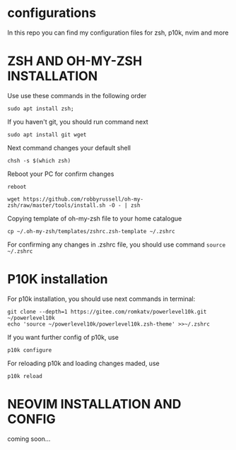 # configurations
In this repo you can find my configuration files for zsh, p10k, nvim and more

# ZSH AND OH-MY-ZSH INSTALLATION
Use use these commands in the following order
```
sudo apt install zsh;
```
If you haven't git, you should run command next
```
sudo apt install git wget
```
Next command changes your default shell
```
chsh -s $(which zsh) 
```
Reboot your PC for confirm changes
```
reboot
```
```
wget https://github.com/robbyrussell/oh-my-zsh/raw/master/tools/install.sh -O - | zsh
```
Copying template of oh-my-zsh file to your home catalogue
```
cp ~/.oh-my-zsh/templates/zshrc.zsh-template ~/.zshrc
```

For confirming any changes in .zshrc file, you should use command ```source ~/.zshrc```

# P10K installation
For p10k installation, you should use next commands in terminal:
```
git clone --depth=1 https://gitee.com/romkatv/powerlevel10k.git ~/powerlevel10k
echo 'source ~/powerlevel10k/powerlevel10k.zsh-theme' >>~/.zshrc
```
If you want further config of p10k, use
```
p10k configure
```

For reloading p10k and loading changes maded, use
```
p10k reload
```

# NEOVIM INSTALLATION AND CONFIG
coming soon...
